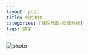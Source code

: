 ```yaml
---
layout: post
title: 线性相关
categories: [线性代数/矩阵分析]
tags: 数学
---
```

 ![photo]({{site.url}}/assets/img/微信图片_20221108171042.jpg)
